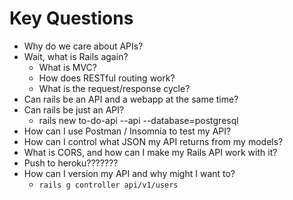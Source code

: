 # Key Questions
- Why do we care about APIs?
- Wait, what is Rails again?
  - What is MVC?
  - How does RESTful routing work?
  - What is the request/response cycle?
- Can rails be an API and a webapp at the same time?
- Can rails be just an API?
  - rails new to-do-api --api --database=postgresql
- How can I use Postman / Insomnia to test my API?
- How can I control what JSON my API returns from my models?
- What is CORS, and how can I make my Rails API work with it?
- Push to heroku???????
- How can I version my API and why might I want to?
  - `rails g controller api/v1/users`

